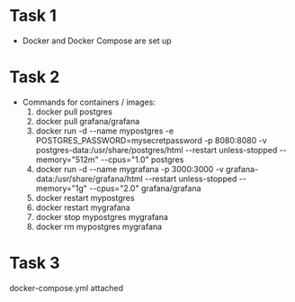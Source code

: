 # Task 1
* Docker and Docker Compose are set up
# Task 2
* Commands for containers / images:
    1. docker pull postgres
    2. docker pull grafana/grafana
    3. docker run -d --name mypostgres -e POSTGRES_PASSWORD=mysecretpassword -p 8080:8080 -v postgres-data:/usr/share/postgres/html --restart unless-stopped --memory="512m" --cpus="1.0" postgres
    4. docker run -d --name mygrafana -p 3000:3000 -v grafana-data:/usr/share/grafana/html --restart unless-stopped --memory="1g" --cpus="2.0" grafana/grafana
    5. docker restart mypostgres
    6. docker restart mygrafana
    7. docker stop mypostgres mygrafana
    8. docker rm mypostgres mygrafana
# Task 3
docker-compose.yml attached
